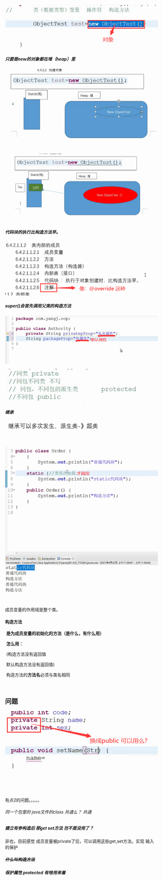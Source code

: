 ![image-20210422092837894](https://raw.githubusercontent.com/Leopard-S/pics_bed/master/20210422092839.png)

##### 只要是new的对象都在堆（heap）里

![image-20210422093324988](https://raw.githubusercontent.com/Leopard-S/pics_bed/master/20210422093325.png)

![image-20210422093456225](https://raw.githubusercontent.com/Leopard-S/pics_bed/master/20210422093457.png)

##### 代码块的执行比构造方法早。

![image-20210422100127323](https://raw.githubusercontent.com/Leopard-S/pics_bed/master/20210422100128.png)

##### super()会首先调用父类的构造方法

![image-20210422103609250](https://raw.githubusercontent.com/Leopard-S/pics_bed/master/20210422103610.png)

![image-20210422104759301](https://raw.githubusercontent.com/Leopard-S/pics_bed/master/20210422104800.png)	

##### 继承

![image-20210422113021986](https://raw.githubusercontent.com/Leopard-S/pics_bed/master/20210422113023.png)	

​	

![image-20210422113727223](https://raw.githubusercontent.com/Leopard-S/pics_bed/master/20210422113728.png)

成员变量的作用域是整个类。

#### 构造方法

​	**是为成员变量的初始化的方法（是什么，有什么用）**

​	**怎么用：**

​		(构造方法没有返回值

​		默认构造方法没有返回值)

​		构造方法的**方法名**必须与类名相同

​	

## 问题

![image-20210422100805623](https://raw.githubusercontent.com/Leopard-S/pics_bed/master/20210422100806.png)	

有点2的问题。。。。。

###### 同一个包里的 java文件的class 共通么？ *共通*

##### 建立有参构造后  那get set方法 岂不是没用了？

非也，目前感觉 成员变量被private了后，可以调用这些get,set方法。实现 输入的保护

##### ~~什么叫构造方法~~

##### 保护属性 protected 有啥用来着

